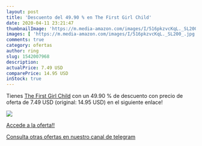 ```yaml
---
layout: post
title: 'Descuento del 49.90 % en The First Girl Child'
date: 2020-04-11 23:21:47
thumbnailImage: 'https://m.media-amazon.com/images/I/516pkzvcKqL._SL200_.jpg'
images: [ 'https://m.media-amazon.com/images/I/516pkzvcKqL._SL200_.jpg' ]
comments: true
category: ofertas
author: ring
slug: 1542007968
description:
actualPrice: 7.49 USD
comparePrice: 14.95 USD
inStock: true
---
```


Tienes [The First Girl Child](https://www.amazon.com/dp/1542007968/?tag=redken08-20) con un 49.90 % de descuento con precio de oferta de 7.49 USD (original: 14.95 USD) en el siguiente enlace!

[![](https://m.media-amazon.com/images/I/516pkzvcKqL._SL200_.jpg)](https://www.amazon.com/dp/1542007968/?tag=redken08-20)

[Accede a la oferta!!](https://www.amazon.com/dp/1542007968/?tag=redken08-20)

[Consulta otras ofertas en nuestro canal de telegram](https://t.me/s/ofertas25)
